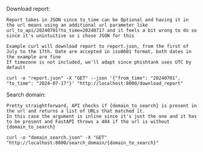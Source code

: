Download report:

    Report takes in JSON since to_time can be Optional and having it in the url means using an additional url parameter like 
    url_to_api/20240701?to_time=20240717 and it feels a bit wrong to do so since it's unintuitive so i chose JSON for this

    Example curl will download report to report.json, from the first of July to the 17th. Date are accepted in iso8601 format, both dates in the example are fine
    If timezone is not included, we'll adapt since phishtank uses UTC by default

    curl -o "report.json" -X "GET" --json '{"from_time": "20240701", "to_time": "2024-07-17"}' "http://localhost:8000/download_report"

Search domain:

    Pretty straightforward, API checks if {domain_to_search} is present in the url and returns a list of URLs that matched it. 
    In this case the argument is inline since it's just the one and it has to be present and FastAPI throws a 404 if the url is without {domain_to_search}

    curl -o "domain_search.json" -X "GET" "http://localhost:8000/search_domain/{domain_to_search}"
